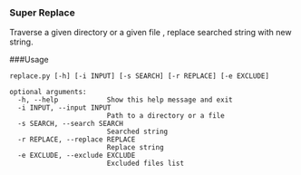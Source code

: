 ### Super Replace
Traverse a given directory or a given file , replace searched string with new string.

###Usage
```shell
replace.py [-h] [-i INPUT] [-s SEARCH] [-r REPLACE] [-e EXCLUDE]

optional arguments:
  -h, --help            Show this help message and exit
  -i INPUT, --input INPUT
                        Path to a directory or a file
  -s SEARCH, --search SEARCH
                        Searched string
  -r REPLACE, --replace REPLACE
                        Replace string
  -e EXCLUDE, --exclude EXCLUDE
                        Excluded files list
```
